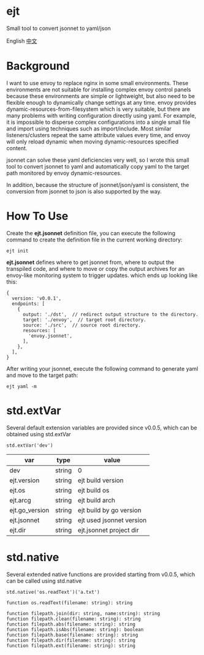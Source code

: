 # ejt

Small tool to convert jsonnet to yaml/json

English [中文](README.zh-Hant.md)

# Background

I want to use envoy to replace nginx in some small environments. These environments are not suitable for installing complex envoy control panels because these environments are simple or lightweight, but also need to be flexible enough to dynamically change settings at any time. envoy provides dynamic-resources-from-filesystem which is very suitable, but there are many problems with writing configuration directly using yaml. For example, it is impossible to disperse complex configurations into a single small file and import using techniques such as import/include. Most similar listeners/clusters repeat the same attribute values every time, and envoy will only reload dynamic when moving dynamic-resources specified content.

jsonnet can solve these yaml deficiencies very well, so I wrote this small tool to convert jsonnet to yaml and automatically copy yaml to the target path monitored by envoy dynamic-resources.

In addition, because the structure of jsonnet/json/yaml is consistent, the conversion from jsonnet to json is also supported by the way.

# How To Use

Create the **ejt.jsonnet** definition file, you can execute the following command to create the definition file in the current working directory:

```
ejt init
```

**ejt.jsonnet** defines where to get jsonnet from, where to output the transpiled code, and where to move or copy the output archives for an envoy-like monitoring system to trigger updates. which ends up looking like this:
```
{
  version: 'v0.0.1',
  endpoints: [
    {
      output: './dst',  // redirect output structure to the directory.
      target: './envoy',  // target root directory.
      source: './src',  // source root directory.
      resources: [
        'envoy.jsonnet',
      ],
    },
  ],
}
```

After writing your jsonnet, execute the following command to generate yaml and move to the target path:
```
ejt yaml -m
```

# std.extVar

Several default extension variables are provided since v0.0.5, which can be obtained using std.extVar

```
std.extVar('dev')
```

| var            | type   | value                   |
| -------------- | ------ | ----------------------- |
| dev            | string | 0                       |
| ejt.version    | string | ejt build version       |
| ejt.os         | string | ejt build os            |
| ejt.arcg       | string | ejt build arch          |
| ejt.go_version | string | ejt build by go version |
| ejt.jsonnet | string | ejt used jsonnet version |
| ejt.dir        | string | ejt.jsonnet project dir |

# std.native

Several extended native functions are provided starting from v0.0.5, which can be called using std.native

```
std.native('os.readText')('a.txt')
```

```
function os.readText(filename: string): string

function filepath.join(dir: string, name:string): string
function filepath.clean(filename: string): string
function filepath.abs(filename: string): string
function filepath.isAbs(filename: string): boolean
function filepath.base(filename: string): string
function filepath.dir(filename: string): string
function filepath.ext(filename: string): string
```